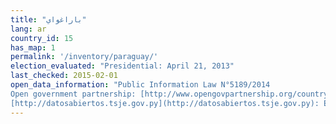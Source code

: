 ```yaml
---
title: "باراغواي"
lang: ar
country_id: 15
has_map: 1
permalink: '/inventory/paraguay/'
election_evaluated: "Presidential: April 21, 2013"
last_checked: 2015-02-01
open_data_information: "Public Information Law N°5189/2014  
Open government partnership: [http://www.opengovpartnership.org/country/paraguay](http://www.opengovpartnership.org/country/paraguay)  
[http://datosabiertos.tsje.gov.py](http://datosabiertos.tsje.gov.py): El uso de la información disponible a través de este sitio es completamente libre."
---
```

